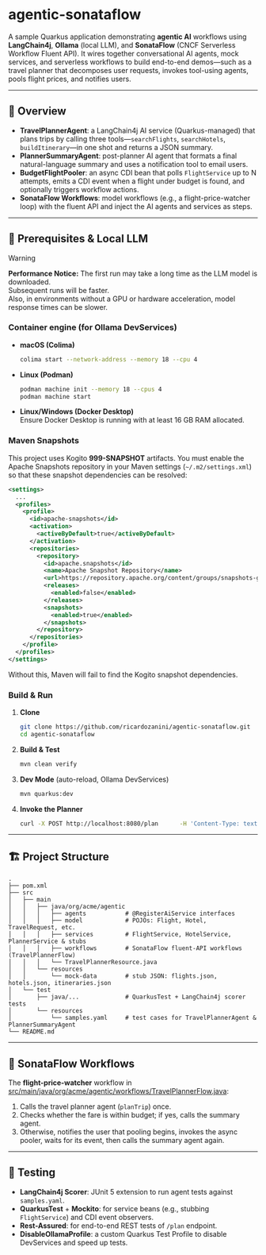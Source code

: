 # agentic-sonataflow

A sample Quarkus application demonstrating **agentic AI** workflows using **LangChain4j**, **Ollama** (local LLM), and **SonataFlow** (CNCF Serverless Workflow Fluent API). It wires together conversational AI agents, mock services, and serverless workflows to build end-to-end demos—such as a travel planner that decomposes user requests, invokes tool-using agents, pools flight prices, and notifies users.

---

## 📖 Overview

- **TravelPlannerAgent**: a LangChain4j AI service (Quarkus-managed) that plans trips by calling three tools—`searchFlights`, `searchHotels`, `buildItinerary`—in one shot and returns a JSON summary.  
- **PlannerSummaryAgent**: post-planner AI agent that formats a final natural-language summary and uses a notification tool to email users.  
- **BudgetFlightPooler**: an async CDI bean that polls `FlightService` up to N attempts, emits a CDI event when a flight under budget is found, and optionally triggers workflow actions.  
- **SonataFlow Workflows**: model workflows (e.g., a flight-price-watcher loop) with the fluent API and inject the AI agents and services as steps.  

---

## 🚀 Prerequisites & Local LLM

> [!WARNING]
> **Performance Notice:** The first run may take a long time as the LLM model is downloaded.  
> Subsequent runs will be faster.  
> Also, in environments without a GPU or hardware acceleration, model response times can be slower.


### Container engine (for Ollama DevServices)

- **macOS (Colima)**  
  ```bash
  colima start --network-address --memory 18 --cpu 4
  ```
- **Linux (Podman)**  
  ```bash
  podman machine init --memory 18 --cpus 4
  podman machine start
  ```
- **Linux/Windows (Docker Desktop)**  
  Ensure Docker Desktop is running with at least 16 GB RAM allocated.

### Maven Snapshots

This project uses Kogito **999-SNAPSHOT** artifacts. You must enable the Apache Snapshots repository in your Maven settings (`~/.m2/settings.xml`) so that these snapshot dependencies can be resolved:

```xml
<settings>
  ...
  <profiles>
    <profile>
      <id>apache-snapshots</id>
      <activation>
        <activeByDefault>true</activeByDefault>
      </activation>
      <repositories>
        <repository>
          <id>apache.snapshots</id>
          <name>Apache Snapshot Repository</name>
          <url>https://repository.apache.org/content/groups/snapshots-group/</url>
          <releases>
            <enabled>false</enabled>
          </releases>
          <snapshots>
            <enabled>true</enabled>
          </snapshots>
        </repository>
      </repositories>
    </profile>
  </profiles>
</settings>
```

Without this, Maven will fail to find the Kogito snapshot dependencies.

### Build & Run

1. **Clone**  
   ```bash
   git clone https://github.com/ricardozanini/agentic-sonataflow.git
   cd agentic-sonataflow
   ```
2. **Build & Test**  
   ```bash
   mvn clean verify
   ```
3. **Dev Mode** (auto-reload, Ollama DevServices)  
   ```bash
   mvn quarkus:dev
   ```
4. **Invoke the Planner**  
   ```bash
   curl -X POST http://localhost:8080/plan      -H 'Content-Type: text/plain'      -d "I’d like to plan a trip to Berlin on 2025-07-10 for 3 nights, max airfare $150/night, I love history and food."
   ```

---

## 🏗️ Project Structure

```
.
├── pom.xml
├── src
│   ├── main
│   │   ├── java/org/acme/agentic
│   │   │   ├── agents           # @RegisterAiService interfaces
│   │   │   ├── model            # POJOs: Flight, Hotel, TravelRequest, etc.
│   │   │   ├── services         # FlightService, HotelService, PlannerService & stubs
│   │   │   ├── workflows        # SonataFlow fluent-API workflows (TravelPlannerFlow)
│   │   │   └── TravelPlannerResource.java
│   │   └── resources
│   │       └── mock-data        # stub JSON: flights.json, hotels.json, itineraries.json
│   └── test
│       ├── java/...             # QuarkusTest + LangChain4j scorer tests
│       └── resources
│           └── samples.yaml     # test cases for TravelPlannerAgent & PlannerSummaryAgent
└── README.md
```

---

## 🔄 SonataFlow Workflows

The **flight-price-watcher** workflow in [src/main/java/org/acme/agentic/workflows/TravelPlannerFlow.java](https://github.com/ricardozanini/agentic-sonataflow/blob/main/src/main/java/org/acme/agentic/workflows/TravelPlannerFlow.java):

1. Calls the travel planner agent (`planTrip`) once.  
2. Checks whether the fare is within budget; if yes, calls the summary agent.  
3. Otherwise, notifies the user that pooling begins, invokes the async pooler, waits for its event, then calls the summary agent again.

---

## 🧪 Testing

- **LangChain4j Scorer**: JUnit 5 extension to run agent tests against `samples.yaml`.  
- **QuarkusTest** + **Mockito**: for service beans (e.g., stubbing `FlightService`) and CDI event observers.  
- **Rest-Assured**: for end-to-end REST tests of `/plan` endpoint.  
- **DisableOllamaProfile**: a custom Quarkus Test Profile to disable DevServices and speed up tests.  

